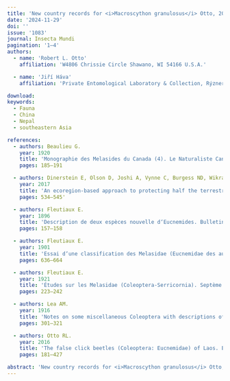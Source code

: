 ```yaml
---
title: 'New country records for <i>Macroscython granulosus</i> Otto, 2016 (Coleoptera: Eucnemidae: Dromaeolinae: Dromaeolini), with redescription of the female'
date: '2024-11-29'
doi: ''
issue: '1083'
journal: Insecta Mundi
pagination: '1–4'
authors:
  - name: 'Robert L. Otto'
    affiliation: 'W4806 Chrissie Circle Shawano, WI 54166 U.S.A.'

  - name: 'Jiří Háva'
    affiliation: 'Private Entomological Laboratory & Collection, Rýznerova 37/37, CZ-252 62 Únětice u Prahy, Prague-west Czech Republic'

download:
keywords:
  - Fauna
  - China
  - Nepal
  - southeastern Asia

references:
  - authors: Beaulieu G.
    year: 1920
    title: 'Monographie des Melasides du Canada (4). Le Naturaliste Canadien XLVI (8)'
    pages: 185–191

  - authors: Dinerstein E, Olson D, Joshi A, Vynne C, Burgess ND, Wikramanayake E, Hahn N, Palminteri S, Hedao P, Noss R, Hansen M, Locke H, Ellis EC, Jones B, Barber CV, Hayes R, Kormos C, Martin V, Crist E, Sechrest W, Price L, Baillie JEM, Weeden D, Suckling K, Davis C, Sizer N, Moore R, Thau D, Birch T, Potapov P, Turubanova S, Tyukavina A, De Souza N, Pintea L, Brito JC, Llewellyn OA, Miller AG, Patzelt A, Ghazanfar SA, Timberlake J, Klöser H, Shennan-Farpón Y, Kindt R, Lillesø J-PB, van Breugel P, Graudal L, Voge M, Al-Shammari KF, Saleem M.
    year: 2017
    title: 'An ecoregion-based approach to protecting half the terrestrial realm. Bioscience 67(6)'
    pages: 534–545'

  - authors: Fleutiaux E.
    year: 1896
    title: 'Description de deux espèces nouvelle d‘Eucnemides. Bulletin de la Société Entomologique de France 1'
    pages: 157–158

  - authors: Fleutiaux E.
    year: 1901
    title: 'Essai d‘une classification des Melasidae (Eucnemidae des auteurs). Annales de la Société Entomologique de France 70'
    pages: 636–664

  - authors: Fleutiaux E.
    year: 1921
    title: 'Études sur les Melasidae (Coleoptera-Serricornia). Septème partie. Annales de la Société Entomologique de Belgique 61'
    pages: 223–242

  - authors: Lea AM.
    year: 1916
    title: 'Notes on some miscellaneous Coleoptera with descriptions of new species – part II. Transactions of the Royal Society of South Australia 40'
    pages: 301–321

  - authors: Otto RL.
    year: 2016
    title: 'The false click beetles (Coleoptera: Eucnemidae) of Laos. Entomologica Basiliensia et Collectionis Frey 35'
    pages: 181–427

abstract: 'New country records for <i>Macroscython granulosus</i> Otto, 2016 (Coleoptera: Eucnemidae: Dromaeolinae: Dromaeolini), a eucnemid known only from Laos and Thailand, are reported from China and Nepal. A redescription and images of the female are provided.'
---
```

